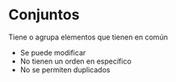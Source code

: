 # Conjuntos

Tiene o agrupa elementos que tienen en común

* Se puede modificar
* No tienen un orden en específico
* No se permiten duplicados